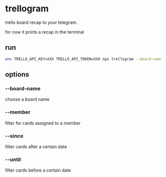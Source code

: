 # trellogram

trello board recap to your telegram.

for now it prints a recap in the terminal

## run

```bash
env TRELLO_API_KEY=XXX TRELLO_API_TOKEN=XXX npx trellogram --board-name "BOARD_NAME" --since yesterday --member MEMBER_NAME
```

## options

### --board-name

choose a board name

### --member

filter for cards assigned to a member

### --since

filter cards after a certain date

### --until

filter cards before a certain date